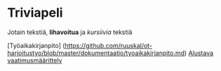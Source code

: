 
# Triviapeli

Jotain tekstiä, **lihavoitua** ja *kursiivia* tekstiä

[Työaikakirjanpito] (https://github.com/ruuskal/ot-harjoitustyo/blob/master/dokumentaatio/tyoaikakirjanpito.md)
[Alustava vaatimusmäärittely](https://github.com/ruuskal/ot-harjoitustyo/blob/master/dokumentaatio/vaatimusmaarittely.md)
